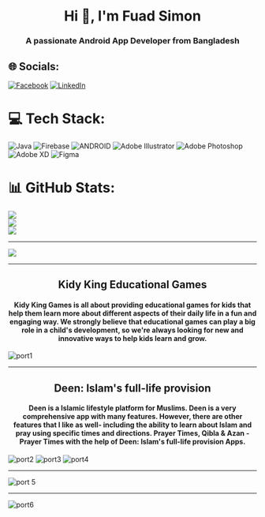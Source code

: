 <h1 align="center">Hi 👋, I'm Fuad Simon</h1>
<h3 align="center">A passionate Android App Developer from Bangladesh</h3>

## 🌐 Socials:
[![Facebook](https://img.shields.io/badge/Facebook-%231877F2.svg?logo=Facebook&logoColor=white)](https://facebook.com/fuad.simon118) [![LinkedIn](https://img.shields.io/badge/LinkedIn-%230077B5.svg?logo=linkedin&logoColor=white)](https://linkedin.com/in/fuad-simon-0ab902257/) 

# 💻 Tech Stack:
![Java](https://img.shields.io/badge/java-%23ED8B00.svg?style=for-the-badge&logo=java&logoColor=white) ![Firebase](https://img.shields.io/badge/firebase-%23039BE5.svg?style=for-the-badge&logo=firebase) ![ANDROID](https://img.shields.io/badge/android-%2320232a.svg?style=for-the-badge&logo=android&logoColor=%a4c639) ![Adobe Illustrator](https://img.shields.io/badge/adobeillustrator-%23FF9A00.svg?style=for-the-badge&logo=adobeillustrator&logoColor=white) ![Adobe Photoshop](https://img.shields.io/badge/adobephotoshop-%2331A8FF.svg?style=for-the-badge&logo=adobephotoshop&logoColor=white) ![Adobe XD](https://img.shields.io/badge/Adobe%20XD-470137?style=for-the-badge&logo=Adobe%20XD&logoColor=#FF61F6) 	![Figma](https://img.shields.io/badge/figma-%23F24E1E.svg?style=for-the-badge&logo=figma&logoColor=white)
# 📊 GitHub Stats:
![](https://github-readme-stats.vercel.app/api?username=Fuad-Simon&theme=dark&hide_border=false&include_all_commits=false&count_private=false)<br/>
![](https://github-readme-streak-stats.herokuapp.com/?user=Fuad-Simon&theme=dark&hide_border=false)<br/>
![](https://github-readme-stats.vercel.app/api/top-langs/?username=Fuad-Simon&theme=dark&hide_border=false&include_all_commits=false&count_private=false&layout=compact)

---
[![](https://visitcount.itsvg.in/api?id=Fuad-Simon&icon=0&color=0)](https://visitcount.itsvg.in)

---

<h2 align="center">Kidy King Educational Games </h2>
<h4 align="center">Kidy King Games is all about providing educational games for kids that help them learn more about different aspects of their daily life in a fun and engaging way. We strongly believe that educational games can play a big role in a child's development, so we're always looking for new and innovative ways to help kids learn and grow.
 </h4>

![port1](https://github.com/Fuad-Simon/portfolio/assets/66960522/6caff4ff-88fe-45c5-9b41-4b2faf33eb66)

---
<h2 align="center">Deen: Islam's full-life provision</h2>
<h4 align="center">Deen is a Islamic lifestyle platform for Muslims. Deen is a very comprehensive app with many features. However, there are other features that I like as well- including the ability to learn about Islam and pray using specific times and directions.  Prayer Times, Qibla & Azan - Prayer Times with the help of Deen: Islam's full-life provision Apps.
</h4>

![port2](https://github.com/Fuad-Simon/portfolio/assets/66960522/4e4c877f-a8e7-4579-b5d5-4744663ba86b)
![port3](https://github.com/Fuad-Simon/portfolio/assets/66960522/bcea7c58-3a71-4d20-a3b0-43476bfb5ef1)
![port4](https://github.com/Fuad-Simon/portfolio/assets/66960522/08b21f10-be39-4e3a-a6af-4a6e0b3d7818)

---
![port 5](https://github.com/Fuad-Simon/portfolio/assets/66960522/2e7e76c1-db0c-4260-9967-03a1a1bb9b2b)

---
![port6](https://github.com/Fuad-Simon/portfolio/assets/66960522/672a12f3-aa02-452c-b1fb-1a47eb4744ed)



